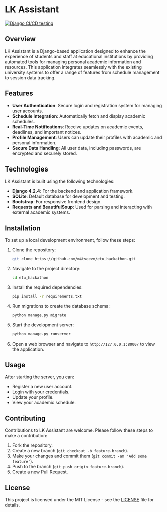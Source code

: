 # LK Assistant

[![Django CI/CD testing](https://github.com/m4tveevm/etu_hackathon/actions/workflows/django.yml/badge.svg)](https://github.com/m4tveevm/etu_hackathon/actions/workflows/django.yml)

## Overview

LK Assistant is a Django-based application designed to enhance the experience of students and staff at educational institutions by providing automated tools for managing personal academic information and resources. This application integrates seamlessly with the existing university systems to offer a range of features from schedule management to session data tracking.

## Features

- **User Authentication**: Secure login and registration system for managing user accounts.
- **Schedule Integration**: Automatically fetch and display academic schedules.
- **Real-Time Notifications**: Receive updates on academic events, deadlines, and important notices.
- **Profile Management**: Users can update their profiles with academic and personal information.
- **Secure Data Handling**: All user data, including passwords, are encrypted and securely stored.

## Technologies

LK Assistant is built using the following technologies:
- **Django 4.2.4**: For the backend and application framework.
- **SQLite**: Default database for development and testing.
- **Bootstrap**: For responsive frontend design.
- **Requests and BeautifulSoup**: Used for parsing and interacting with external academic systems.

## Installation

To set up a local development environment, follow these steps:

1. Clone the repository:
   ```bash
   git clone https://github.com/m4tveevm/etu_hackathon.git
   ```
2. Navigate to the project directory:
   ```bash
   cd etu_hackathon
   ```
3. Install the required dependencies:
   ```bash
   pip install -r requirements.txt
   ```
4. Run migrations to create the database schema:
   ```bash
   python manage.py migrate
   ```
5. Start the development server:
   ```bash
   python manage.py runserver
   ```
6. Open a web browser and navigate to `http://127.0.0.1:8000/` to view the application.

## Usage

After starting the server, you can:
- Register a new user account.
- Login with your credentials.
- Update your profile.
- View your academic schedule.

## Contributing

Contributions to LK Assistant are welcome. Please follow these steps to make a contribution:

1. Fork the repository.
2. Create a new branch (`git checkout -b feature-branch`).
3. Make your changes and commit them (`git commit -am 'Add some feature'`).
4. Push to the branch (`git push origin feature-branch`).
5. Create a new Pull Request.

## License

This project is licensed under the MIT License - see the [LICENSE](LICENSE) file for details.
